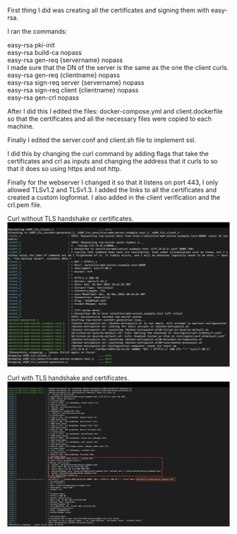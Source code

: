 
First thing I did was creating all the certificates and signing them with easy-rsa.

I ran the commands:

easy-rsa pki-init  <br />
easy-rsa build-ca nopass  <br />
easy-rsa gen-req {servername} nopass  <br />
I made sure that the DN of the server is the same as the one the client curls.  <br />
easy-rsa gen-req {clientname} nopass  <br />
easy-rsa sign-req server {servername} nopass  <br />
easy-rsa sign-req client {clientname} nopass  <br />
easy-rsa gen-crl nopass  <br />


After I did this I edited the files: docker-compose.yml and client.dockerfile 
so that the certificates and all the necessary files were copied to each machine.

Finally I edited the server.conf and client.sh file to implement ssl.

I did this by changing the curl command by adding flags that take the certificates and crl as inputs and changing the address that it curls to so that it does so using https and not http.

Finally for the webserver I changed it so that it listens on port 443, I only allowed TLSv1.2 and TLSv1.3.
I added the links to all the certificates and created a custom logformat. I also added in the client verification and the crl.pem file.





Curl without TLS handshake or certificates.
![NO_TLS](/pics/before.png)

Curl with TLS handshake and certificates.
![TLS](/pics/after.png)